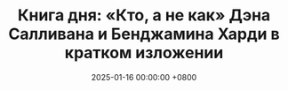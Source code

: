 ---
title: "Книга дня: «Кто, а не как» Дэна Салливана и Бенджамина Харди в кратком изложении"
description: >-
  Книга «Кто, а не как» предлагает переосмыслить подход к достижению целей, сместив фокус с вопроса «Как это сделать?» на «Кто может это сделать?». Авторы, Дэн Салливан и Бенджамин Харди, учат, что успех в бизнесе и жизни зависит от сотрудничества и делегирования. Вместо того чтобы пытаться справиться со всем самостоятельно, нужно находить подходящих людей, которые могут выполнить задачи лучше. Узнайте, как достигать целей с помощью командной работы! Обзор книги "Кто, а не как" Дэна Салливана для успеха в бизнесе и жизни.
date: 2025-01-16 00:00:00 +0800
categories: [Мышление, Конспекты-книг]
tags:
  [
    кто-а-не-как,
    дэн-салливан,
    саморазвитие,
    успех,
    бизнес,
    командная-работа,
    продуктивность,
    предпринимательство,
    постановка-целей,
    стратегическое-мышление,
    личностный-рост,
    бизнес-стратегия
  ]
image: 
alt: Обзор книги Кто, а не как Дэна Салливана
fallback:
  - 
  -
---